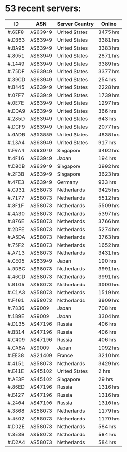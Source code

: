 # 53 recent servers:

| ID | ASN | Server Country | Online |
| ------ | ------ | ------ | ------ |
| #.6EF8 | AS63949 | United States | 3475 hrs |
| #.D363 | AS63949 | United States | 3381 hrs |
| #.BA95 | AS63949 | United States | 3383 hrs |
| #.8051 | AS63949 | United States | 2871 hrs |
| #.1449 | AS63949 | United States | 3389 hrs |
| #.75DF | AS63949 | United States | 3377 hrs |
| #.39CD | AS63949 | United States | 254 hrs |
| #.B445 | AS63949 | United States | 2228 hrs |
| #.07F7 | AS63949 | United States | 1739 hrs |
| #.0E7E | AS63949 | United States | 1297 hrs |
| #.DDA9 | AS63949 | United States | 366 hrs |
| #.285D | AS63949 | United States | 643 hrs |
| #.DCF9 | AS63949 | United States | 2077 hrs |
| #.6ADB | AS53889 | United States | 4838 hrs |
| #.18A4 | AS63949 | United States | 917 hrs |
| #.F6A4 | AS63949 | Singapore | 3492 hrs |
| #.4F16 | AS63949 | Japan | 194 hrs |
| #.D80B | AS63949 | Singapore | 2992 hrs |
| #.2F3B | AS63949 | Singapore | 3623 hrs |
| #.47E3 | AS63949 | Germany | 933 hrs |
| #.C931 | AS58073 | Netherlands | 3425 hrs |
| #.7177 | AS58073 | Netherlands | 5512 hrs |
| #.8F1F | AS58073 | Netherlands | 5509 hrs |
| #.4A30 | AS58073 | Netherlands | 5397 hrs |
| #.876E | AS58073 | Netherlands | 3766 hrs |
| #.2DFE | AS58073 | Netherlands | 5274 hrs |
| #.A6DA | AS58073 | Netherlands | 3763 hrs |
| #.75F2 | AS58073 | Netherlands | 1652 hrs |
| #.A713 | AS58073 | Netherlands | 3431 hrs |
| #.CE05 | AS63949 | Japan | 190 hrs |
| #.5DBC | AS58073 | Netherlands | 3991 hrs |
| #.46CD | AS58073 | Netherlands | 3991 hrs |
| #.B105 | AS58073 | Netherlands | 3990 hrs |
| #.C1A3 | AS58073 | Netherlands | 1519 hrs |
| #.F461 | AS58073 | Netherlands | 3909 hrs |
| #.7836 | AS9009 | Japan | 708 hrs |
| #.1B9E | AS9009 | Japan | 3304 hrs |
| #.D135 | AS47196 | Russia | 406 hrs |
| #.BB14 | AS47196 | Russia | 406 hrs |
| #.C409 | AS47196 | Russia | 406 hrs |
| #.CA6A | AS9009 | Japan | 1092 hrs |
| #.EE38 | AS21409 | France | 3210 hrs |
| #.4151 | AS58073 | Netherlands | 3429 hrs |
| #.E41E | AS45102 | United States | 2 hrs |
| #.AE3F | AS45102 | Singapore | 29 hrs |
| #.86ED | AS47196 | Russia | 1316 hrs |
| #.E427 | AS47196 | Russia | 1316 hrs |
| #.2464 | AS47196 | Russia | 1316 hrs |
| #.3868 | AS58073 | Netherlands | 1179 hrs |
| #.4502 | AS58073 | Netherlands | 1179 hrs |
| #.D02E | AS58073 | Netherlands | 584 hrs |
| #.853B | AS58073 | Netherlands | 584 hrs |
| #.D2A4 | AS58073 | Netherlands | 584 hrs |

